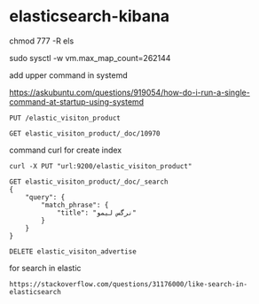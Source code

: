# elasticsearch-kibana



chmod 777 -R els

sudo sysctl -w vm.max_map_count=262144


add upper command in systemd

https://askubuntu.com/questions/919054/how-do-i-run-a-single-command-at-startup-using-systemd



```PUT /elastic_visiton_product```

```GET elastic_visiton_product/_doc/10970```

command curl for create index
```
curl -X PUT "url:9200/elastic_visiton_product"
```

```
GET elastic_visiton_product/_doc/_search
{
    "query": {
        "match_phrase": {
            "title": "نرگس لیمو"
        }
    }
}
```

```
DELETE elastic_visiton_advertise
```
for search in elastic
```
https://stackoverflow.com/questions/31176000/like-search-in-elasticsearch
```

